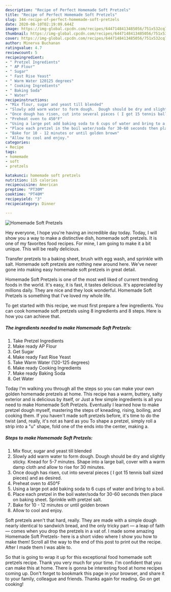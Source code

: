```yaml
---
description: "Recipe of Perfect Homemade Soft Pretzels"
title: "Recipe of Perfect Homemade Soft Pretzels"
slug: 344-recipe-of-perfect-homemade-soft-pretzels
date: 2020-08-10T02:19:09.644Z
image: https://img-global.cpcdn.com/recipes/6447148413485056/751x532cq70/homemade-soft-pretzels-recipe-main-photo.jpg
thumbnail: https://img-global.cpcdn.com/recipes/6447148413485056/751x532cq70/homemade-soft-pretzels-recipe-main-photo.jpg
cover: https://img-global.cpcdn.com/recipes/6447148413485056/751x532cq70/homemade-soft-pretzels-recipe-main-photo.jpg
author: Minerva Buchanan
ratingvalue: 4.7
reviewcount: 5
recipeingredient:
- " Pretzel Ingredients"
- " AP Flour"
- " Sugar"
- " Fast Rise Yeast"
- " Warm Water 120125 degrees"
- " Cooking Ingredients"
- " Baking Soda"
- " Water"
recipeinstructions:
- "Mix flour, sugar and yeast till blended"
- "Slowly add warm water to form dough.  Dough should be dry and slightly sticky. Knead for 5-7 minutes.  Shape into a large ball,  cover with a warm damp cloth and allow to rise for 30 minutes."
- "Once dough has risen, cut into several pieces ( I got 15 tennis ball sized pieces) and  as desired."
- "Preheat oven to 450°F"
- "Using a large pot add baking soda to 6 cups of water and bring to a boil."
- "Place each pretzel in the boil water/soda for 30-60 seconds then place on baking sheet. Sprinkle with pretzel salt."
- "Bake for 10 - 12 minutes or until golden brown"
- "Allow to cool and enjoy."
categories:
- Recipe
tags:
- homemade
- soft
- pretzels

katakunci: homemade soft pretzels 
nutrition: 115 calories
recipecuisine: American
preptime: "PT30M"
cooktime: "PT40M"
recipeyield: "3"
recipecategory: Dinner

---
```



![Homemade Soft Pretzels](https://img-global.cpcdn.com/recipes/6447148413485056/751x532cq70/homemade-soft-pretzels-recipe-main-photo.jpg)

Hey everyone, I hope you're having an incredible day today. Today, I will show you a way to make a distinctive dish, homemade soft pretzels. It is one of my favorites food recipes. For mine, I am going to make it a bit unique. This will be really delicious.

Transfer pretzels to a baking sheet, brush with egg wash, and sprinkle with salt. Homemade soft pretzels are nothing new around here. We&#39;ve never gone into making easy homemade soft pretzels in great detail.

Homemade Soft Pretzels is one of the most well liked of current trending foods in the world. It's easy, it is fast, it tastes delicious. It's appreciated by millions daily. They are nice and they look wonderful. Homemade Soft Pretzels is something that I've loved my whole life.


To get started with this recipe, we must first prepare a few ingredients. You can cook homemade soft pretzels using 8 ingredients and 8 steps. Here is how you can achieve that.

<!--inarticleads1-->

##### The ingredients needed to make Homemade Soft Pretzels:

1. Take  Pretzel Ingredients
1. Make ready  AP Flour
1. Get  Sugar
1. Make ready  Fast Rise Yeast
1. Take  Warm Water (120-125 degrees)
1. Make ready  Cooking Ingredients
1. Make ready  Baking Soda
1. Get  Water


Today I&#39;m walking you through all the steps so you can make your own golden homemade pretzels at home. This recipe has a warm, buttery, salty exterior and is delicious by itself, or Just a few simple ingredients is all you need to make Homemade Soft Pretzels. Eventually I learned how to make pretzel dough myself, mastering the steps of kneading, rising, boiling, and cooking them. If you haven&#39;t made soft pretzels before, it&#39;s time to do the twist (and, really, it&#39;s not as hard as you To shape a pretzel, simply roll a strip into a &#34;u&#34; shape, fold one of the ends into the center, making a. 

<!--inarticleads2-->

##### Steps to make Homemade Soft Pretzels:

1. Mix flour, sugar and yeast till blended
1. Slowly add warm water to form dough.  Dough should be dry and slightly sticky. Knead for 5-7 minutes.  Shape into a large ball,  cover with a warm damp cloth and allow to rise for 30 minutes.
1. Once dough has risen, cut into several pieces ( I got 15 tennis ball sized pieces) and  as desired.
1. Preheat oven to 450°F
1. Using a large pot add baking soda to 6 cups of water and bring to a boil.
1. Place each pretzel in the boil water/soda for 30-60 seconds then place on baking sheet. Sprinkle with pretzel salt.
1. Bake for 10 - 12 minutes or until golden brown
1. Allow to cool and enjoy.


Soft pretzels aren&#39;t that hard, really. They are made with a simple dough nearly identical to sandwich bread, and the only tricky part — a leap of faith — comes when you drop the pretzels in a vat of. I made some amazing Homemade Soft Pretzels- here is a short video where I show you how to make them! Scroll all the way to the end of this post to print out the recipe. After I made them I was able to. 

So that is going to wrap it up for this exceptional food homemade soft pretzels recipe. Thank you very much for your time. I'm confident that you can make this at home. There is gonna be interesting food at home recipes coming up. Don't forget to bookmark this page in your browser, and share it to your family, colleague and friends. Thanks again for reading. Go on get cooking!

